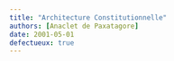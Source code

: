 ```yaml
---
title: "Architecture Constitutionnelle"
authors: [Anaclet de Paxatagore]
date: 2001-05-01
defectueux: true
---
```

